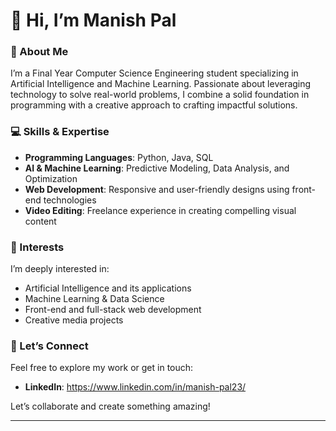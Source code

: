 # 👋 Hi, I’m Manish Pal

### 🚀 About Me  
I’m a Final Year Computer Science Engineering student specializing in Artificial Intelligence and Machine Learning. Passionate about leveraging technology to solve real-world problems, I combine a solid foundation in programming with a creative approach to crafting impactful solutions.

### 💻 Skills & Expertise  
- **Programming Languages**: Python, Java, SQL  
- **AI & Machine Learning**: Predictive Modeling, Data Analysis, and Optimization  
- **Web Development**: Responsive and user-friendly designs using front-end technologies  
- **Video Editing**: Freelance experience in creating compelling visual content

### 🌟 Interests  
I’m deeply interested in:  
- Artificial Intelligence and its applications  
- Machine Learning & Data Science  
- Front-end and full-stack web development  
- Creative media projects

### 📧 Let’s Connect  
Feel free to explore my work or get in touch:  
- **LinkedIn**: https://www.linkedin.com/in/manish-pal23/  

Let’s collaborate and create something amazing!

---

